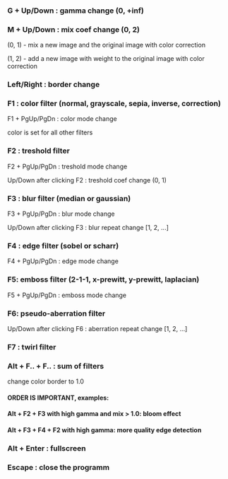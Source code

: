 ### G + Up/Down : gamma change (0, +inf)
### M + Up/Down : mix coef change (0, 2)
(0, 1) - mix a new image and the original image with color correction
  
(1, 2) - add a new image with weight to the original image with color correction
  
### Left/Right  : border change
### F1 : color filter (normal, grayscale, sepia, inverse, correction)
F1 + PgUp/PgDn : color mode change

color is set for all other filters

### F2 : treshold filter
F2 + PgUp/PgDn : treshold mode change

Up/Down after clicking F2 : treshold coef change (0, 1)

### F3 : blur filter (median or gaussian)
F3 + PgUp/PgDn : blur mode change

Up/Down after clicking F3 : blur repeat change [1, 2, ...]

### F4 : edge filter (sobel or scharr)
F4 +  PgUp/PgDn : edge mode change

### F5: emboss filter (2-1-1, x-prewitt, y-prewitt, laplacian)
F5 +  PgUp/PgDn : emboss mode change

### F6: pseudo-aberration filter
Up/Down after clicking F6 : aberration repeat change [1, 2, ...]

### F7 : twirl filter


### Alt + F.. + F.. : sum of filters
change color border to 1.0
  
#### ORDER IS IMPORTANT, examples:

#### Alt + F2 + F3 with high gamma and mix > 1.0: bloom effect
#### Alt + F3 + F4 + F2 with high gamma: more quality edge detection

### Alt + Enter : fullscreen

### Escape : close the programm
